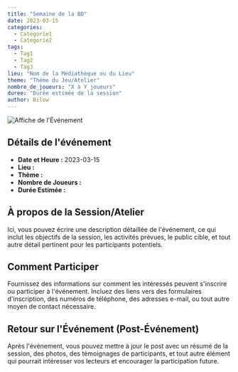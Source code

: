 ```yaml
---
title: "Semaine de la BD"
date: 2023-03-15
categories:
  - Catégorie1
  - Catégorie2
tags:
  - Tag1
  - Tag2
  - Tag3
lieu: "Nom de la Médiathèque ou du Lieu"
theme: "Thème du Jeu/Atelier"
nombre_de_joueurs: "X à Y joueurs"
duree: "Durée estimée de la session"
author: Bilow
---
```


<!--more-->

![Affiche de l'Événement](chemin/vers/laffiche.jpg)

## Détails de l'événement

- **Date et Heure :** 2023-03-15
- **Lieu :** 
- **Thème :** 
- **Nombre de Joueurs :** 
- **Durée Estimée :** 

## À propos de la Session/Atelier

Ici, vous pouvez écrire une description détaillée de l'événement, ce qui inclut les objectifs de la session, les activités prévues, le public cible, et tout autre détail pertinent pour les participants potentiels.

## Comment Participer

Fournissez des informations sur comment les intéressés peuvent s'inscrire ou participer à l'événement. Incluez des liens vers des formulaires d'inscription, des numéros de téléphone, des adresses e-mail, ou tout autre moyen de contact nécessaire.

## Retour sur l'Événement (Post-Événement)

Après l'événement, vous pouvez mettre à jour le post avec un résumé de la session, des photos, des témoignages de participants, et tout autre élément qui pourrait intéresser vos lecteurs et encourager la participation future.

